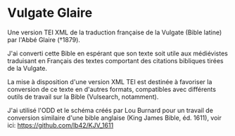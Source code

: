 # Vulgate Glaire
Une version TEI XML de la traduction française de la Vulgate (Bible latine) par l'Abbé Glaire (†1879).

J'ai converti cette Bible en espérant que son texte soit utile aux médiévistes traduisant en Français des textes 
comportant des citations bibliques tirées de la Vulgate. 

La mise à disposition d'une version XML TEI est destinée à 
favoriser la conversion de ce texte en d'autres formats, compatibles avec différents outils de travail sur la Bible
(Vulsearch, notamment). 

J'ai utilisé l'ODD et le schéma créés par Lou Burnard pour un travail de conversion similaire d'une bible anglaise (King James Bible, éd. 1611), voir ici: https://github.com/lb42/KJV_1611
